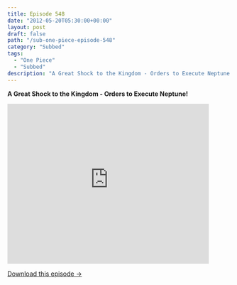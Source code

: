 ```yaml
---
title: Episode 548
date: "2012-05-20T05:30:00+00:00"
layout: post
draft: false
path: "/sub-one-piece-episode-548"
category: "Subbed"
tags:
  - "One Piece"
  - "Subbed"
description: "A Great Shock to the Kingdom - Orders to Execute Neptune!"
---
```


**A Great Shock to the Kingdom - Orders to Execute Neptune!**

<iframe width="640" height="360" src="https://www.rapidvideo.com/e/G6FRPFB77F" frameborder="0" marginwidth=0 marginheight=0 scrolling=no allowfullscreen style="max-width:90%;"></iframe>

<a href="http://ouo.io/qs/eCodkFEQ?s=https://www.rapidvideo.com/d/G6FRPFB77F" class="styled_a">Download this episode →</a>

